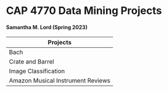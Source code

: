 # CAP 4770 Data Mining Projects
#### Samantha M. Lord (Spring 2023)

| Projects                          |
|-----------------------------------|
| Bach                              |
| Crate and Barrel                  |                
| Image Classification              |
| Amazon Musical Instrument Reviews |
